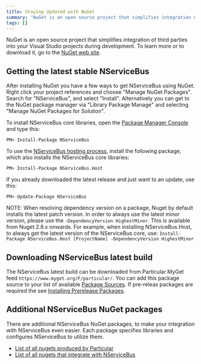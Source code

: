 ```yaml
---
title: Staying Updated with NuGet
summary: 'NuGet is an open source project that simplifies integration of third parties into Visual Studio projects during development. '
tags: []
---
```


NuGet is an open source project that simplifies integration of third parties into your Visual Studio projects during development. To learn more or to download it, go to the [NuGet web site](https://www.nuget.org/).

## Getting the latest stable NServiceBus

After installing NuGet you have a few ways to get NServiceBus using NuGet. Right click your project references and choose "Manage NuGet Packages". Search for "NServiceBus", and select "Install". Alternatively you can get to the NuGet package manager via "Library Package Manage" and selecting "Manage NuGet Packages for Solution".

To install NServiceBus core libraries, open the [Package Manager Console](http://docs.nuget.org/docs/start-here/using-the-package-manager-console) and type this:

    PM> Install-Package NServiceBus

To use the [NServiceBus hosting process](the-nservicebus-host.md), install the following package, which also installs the NServiceBus core libraries:

    PM> Install-Package NServiceBus.Host

If you already downloaded the latest release and just want to an update, use this:

    PM> Update-Package NServiceBus

NOTE: When resolving dependency version on a package, Nuget by default installs the latest patch version. In order to always use the latest minor version, please use the `-DependencyVersion HighestMinor`. This is available from Nuget 2.8.x onwards. For example, when installing NServiceBus.Host, to always get the latest version of the NServiceBus core, use:
`Install-Package NServiceBus.Host [ProjectName] -DependencyVersion HighestMinor`

## Downloading NServiceBus latest build

The NServiceBus latest build can be downloaded from Particular MyGet feed `https://www.myget.org/F/particular/`. You can add this package source to your list of available [Package Sources](http://docs.nuget.org/docs/start-here/managing-nuget-packages-using-the-dialog#Package_Sources). If pre-releas packages are required the see [Installing Prerelease Packages](http://docs.nuget.org/docs/Reference/Versioning#Installing_Prerelease_Packages).

## Additional NServiceBus NuGet packages

There are additional NServiceBus NuGet packages, to make your integration with NServiceBus even easier. Each package specifies libraries and configures NServiceBus to utilize them.

 * [List of all nugets produced by Particular](http://www.nuget.org/profiles/nservicebus)
 * [List of all nugets that integrate with NServiceBus](http://www.nuget.org/packages?q=nservicebus)

